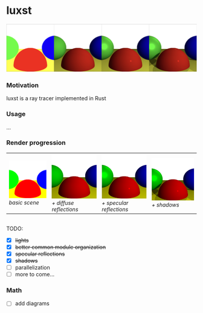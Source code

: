 # luxst

![luxst](img/basic_thru_shadows.png)

### Motivation
luxst is a ray tracer implemented in Rust

### Usage
...

### Render progression
<div align="center">
    <table>
        <tr>
            <td><img src="img/basic.png" width="200"/><br><i>basic scene</i></td>
            <td><img src="img/lights.png" width="200"/><br><i>+ diffuse reflections</i></td>
            <td><img src="img/specular.png" width="200"/><br><i>+ specular reflections</i></td>
            <td><img src="img/shadows.png" width="200"/><br><i>+ shadows</i></td>
        </tr>
    </table>
</div>

##

TODO:
* [x] ~~lights~~
* [x] ~~better common module organization~~
* [x] ~~specular reflections~~
* [x] ~~shadows~~
* [ ] parallelization
* [ ] more to come...

### Math
* [ ] add diagrams
